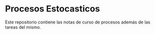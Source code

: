 # Procesos Estocasticos
Este repositorio contiene las notas de curso de procesos además de las tareas del mismo.

